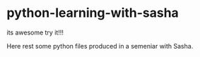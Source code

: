 # python-learning-with-sasha
its awesome try it!!!


Here rest some python files produced in a semeniar with Sasha.

